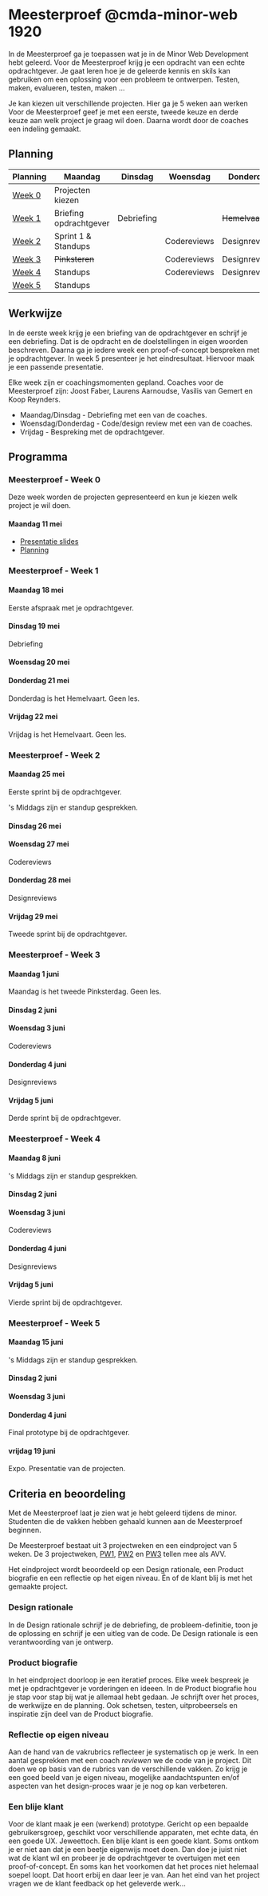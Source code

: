 # Meesterproef @cmda-minor-web 1920

In de Meesterproef ga je toepassen wat je in de Minor Web Development hebt geleerd.
Voor de Meesterproef krijg je een opdracht van een echte opdrachtgever.
Je gaat leren hoe je de geleerde kennis en skils kan gebruiken om een oplossing voor een probleem te ontwerpen. Testen, maken, evalueren, testen, maken ...

Je kan kiezen uit verschillende projecten. Hier ga je 5 weken aan werken
Voor de Meesterproef geef je met een eerste, tweede keuze en derde keuze aan welk project je graag wil doen. Daarna wordt door de coaches een indeling gemaakt.


## Planning

| Planning | Maandag | Dinsdag | Woensdag | Donderdag | Vrijdag |
|---|---|---|---|---|---|
| <a href=#meesterproef---week-0>Week 0</a> | Projecten kiezen |   |   |   |   |
| <a href=#meesterproef---week-1>Week 1</a> | Briefing opdrachtgever | Debriefing |   | <del>Hemelvaart</del> | <del>Hemelvaart</del> |
| <a href=#meesterproef---week-2>Week 2</a> | Sprint 1 & Standups |   | Codereviews | Designreviews | Sprint 2 |
| <a href=#meesterproef---week-3>Week 3</a> | <del>Pinksteren</del> |   | Codereviews | Designreviews | Sprint 3 |
| <a href=#meesterproef---week-4>Week 4</a> | Standups |   | Codereviews | Designreviews | Sprint 4 |
| <a href=#meesterproef---week-5>Week 5</a> | Standups |   |   |   | Expo |



## Werkwijze

In de eerste week krijg je een briefing van de opdrachtgever en schrijf je een debriefing.
Dat is de opdracht en de doelstellingen in eigen woorden beschreven.
Daarna ga je iedere week een proof-of-concept bespreken met je opdrachtgever.
In week 5 presenteer je het eindresultaat.
Hiervoor maak je een passende presentatie.

Elke week zijn er coachingsmomenten gepland.
Coaches voor de Meesterproef zijn: Joost Faber, Laurens Aarnoudse, Vasilis van Gemert en Koop Reynders.

- Maandag/Dinsdag - Debriefing met een van de coaches.
- Woensdag/Donderdag - Code/design review met een van de coaches.
- Vrijdag - Bespreking met de opdrachtgever.


## Programma

### Meesterproef - Week 0
Deze week worden de projecten gepresenteerd en kun je kiezen welk project je wil doen.

#### Maandag 11 mei

- [Presentatie slides](https://docs.google.com/presentation/d/1cMSx0X2GEiu5WfBdRT2i9Jly3MxVHs0V-USg9hH4p2M/edit?usp=sharing)  
- [Planning](https://docs.google.com/spreadsheets/d/1Oy8f5TSDYUA_qSwfTtYQTGjkNMUM0wAZDqDPHqgRpi4/edit?usp=sharing)



### Meesterproef - Week 1

#### Maandag 18 mei
Eerste afspraak met je opdrachtgever.

#### Dinsdag 19 mei
Debriefing

#### Woensdag 20 mei


#### Donderdag 21 mei
Donderdag is het Hemelvaart. Geen les.

#### Vrijdag 22 mei
Vrijdag is het Hemelvaart. Geen les.



### Meesterproef - Week 2

#### Maandag 25 mei
Eerste sprint bij de opdrachtgever.

's Middags zijn er standup gesprekken.

#### Dinsdag 26 mei


#### Woensdag 27 mei
Codereviews

#### Donderdag 28 mei
Designreviews

#### Vrijdag 29 mei
Tweede sprint bij de opdrachtgever.


### Meesterproef - Week 3

#### Maandag 1 juni
Maandag is het tweede Pinksterdag. Geen les.

#### Dinsdag 2 juni


#### Woensdag 3 juni
Codereviews

#### Donderdag 4 juni
Designreviews

#### Vrijdag 5 juni
Derde sprint bij de opdrachtgever.



### Meesterproef - Week 4

#### Maandag 8 juni
's Middags zijn er standup gesprekken.

#### Dinsdag 2 juni


#### Woensdag 3 juni
Codereviews

#### Donderdag 4 juni
Designreviews

#### Vrijdag 5 juni
Vierde sprint bij de opdrachtgever.



### Meesterproef - Week 5

#### Maandag 15 juni
's Middags zijn er standup gesprekken.

#### Dinsdag 2 juni


#### Woensdag 3 juni


#### Donderdag 4 juni
Final prototype bij de opdrachtgever.

#### vrijdag 19 juni
Expo. Presentatie van de projecten.






## Criteria en beoordeling

Met de Meesterproef laat je zien wat je hebt geleerd tijdens de minor.
Studenten die de vakken hebben gehaald kunnen aan de Meesterproef beginnen.

De Meesterproef bestaat uit 3 projectweken en een eindproject van 5 weken.
De 3 projectweken,
[PW1](https://github.com/cmda-minor-web/project-1-1920),
[PW2](https://github.com/cmda-minor-web/project-2-1920) en
[PW3](https://github.com/cmda-minor-web/project-3-1920) tellen mee als AVV.

Het eindproject wordt beoordeeld op een Design rationale, een Product biografie en een reflectie op het eigen niveau.
Én of de klant blij is met het gemaakte project.

### Design rationale
In de Design rationale schrijf je de debriefing, de probleem-definitie, toon je de oplossing en schrijf je een uitleg van de code.
De Design rationale is een verantwoording van je ontwerp.

### Product biografie
In het eindproject doorloop je een iteratief proces.
Elke week bespreek je met je opdrachtgever je vorderingen en ideeen.
In de Product biografie hou je stap voor stap bij wat je allemaal hebt gedaan.
Je schrijft over het proces, de werkwijze en de planning.
Ook schetsen, testen, uitprobeersels en inspiratie zijn deel van de Product biografie.

### Reflectie op eigen niveau
Aan de hand van de vakrubrics reflecteer je systematisch op je werk.
In een aantal gesprekken met een coach _reviewen_ we de code van je project.
Dit doen we op basis van de rubrics van de verschillende vakken.
Zo krijg je een goed beeld van je eigen niveau, mogelijke aandachtspunten en/of aspecten van het design-proces waar je je nog op kan verbeteren.

### Een blije klant
Voor de klant maak je een (werkend) prototype. Gericht op een bepaalde gebruikersgroep, geschikt voor verschillende apparaten, met echte data, én een goede UX.
Jeweettoch.
Een blije klant is een goede klant.
Soms ontkom je er niet aan dat je een beetje eigenwijs moet doen.
Dan doe je juist niet wat de klant wil en probeer je de opdrachtgever te overtuigen met een proof-of-concept.
En soms kan het voorkomen dat het proces niet helemaal soepel loopt.
Dat hoort erbij en daar leer je van.
Aan het eind van het project vragen we de klant feedback op het geleverde werk...

<!-- Add a link to your live demo in Github Pages 🌐-->

<!-- ☝️ replace this description with a description of your own work -->

<!-- replace the code in the /docs folder with your own, so you can showcase your work with GitHub Pages 🌍 -->

<!-- Add a nice poster image here at the end of the week, showing off your shiny frontend 📸 -->

<!-- Maybe a table of contents here? 📚 -->

<!-- How about a section that describes how to install this project? 🤓 -->

<!-- ...but how does one use this project? What are its features 🤔 -->

<!-- Maybe a checklist of done stuff and stuff still on your wishlist? ✅ -->

<!-- How about a license here? 📜 (or is it a licence?) 🤷 -->

